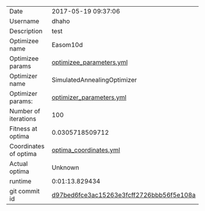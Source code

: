 | | |
| --- | --- |
| Date | 2017-05-19 09:37:06 |
| Username | dhaho |
| Description | test |
| Optimizee name | Easom10d |
| Optimizee params |  <a href="optimizee_parameters.yml">optimizee_parameters.yml</a>  |
| Optimizer name | SimulatedAnnealingOptimizer |
| Optimizer params: |  <a href="optimizer_parameters.yml">optimizer_parameters.yml</a>  |
| Number of iterations | 100 |
| Fitness at optima | 0.0305718509712 |
| Coordinates of optima |  <a href="optima_coordinates.yml">optima_coordinates.yml</a>  |
| Actual optima |  Unknown  |
| runtime | 0:01:13.829434 |
| git commit id | <a href="git@github.com:IGITUGraz/LTL/commit/d97bed6fce3ac15263e3fcff2726bbb56f5e108a">d97bed6fce3ac15263e3fcff2726bbb56f5e108a</a> |